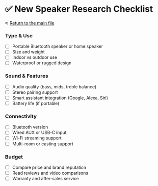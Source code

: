 # ✅ New Speaker Research Checklist

↖️ [Return to the main file](../README.md)

### Type & Use
- [ ] Portable Bluetooth speaker or home speaker
- [ ] Size and weight
- [ ] Indoor vs outdoor use
- [ ] Waterproof or rugged design

### Sound & Features
- [ ] Audio quality (bass, mids, treble balance)
- [ ] Stereo pairing support
- [ ] Smart assistant integration (Google, Alexa, Siri)
- [ ] Battery life (if portable)

### Connectivity
- [ ] Bluetooth version
- [ ] Wired AUX or USB-C input
- [ ] Wi-Fi streaming support
- [ ] Multi-room or casting support

### Budget
- [ ] Compare price and brand reputation
- [ ] Read reviews and video comparisons
- [ ] Warranty and after-sales service
